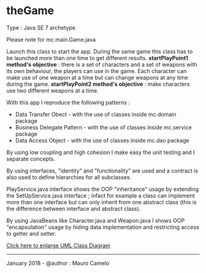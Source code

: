 # theGame

Type : Java SE 7 archetype

Please note for mc.main.Game.java

Launch this class to start the app. During the same game this class has to be launched more than one time to get different results. <b>startPlayPoint1 method's objective</b> : there is a set of characters and a set of weapons with its own behaviour, the players can use in the game. Each character can make use of one weapon at a time but can change weapons at any time during the game. <b>startPlayPoint2 method's objective</b> : make characters use two different weapons at a time.

With this app I reproduce the following patterns :

- Data Transfer Obect - with the use of classes inside mc.domain package
- Business Delegate Pattern - with the use of classes inside mc.service package
- Data Access Object - with the use of classes inside mc.dao package

By using low coupling and high cohesion I make easy the unit testing and I separate concepts.

By using interfaces, "identity" and "functionality" are used and a contract is also used to define hierarchies for all subclasses.

PlayService.java interface shows the OOP "inheritance" usage by extending the SetUpService.java interface ; infact for example a class can implement more than one interface but can only inherit from one abstract class (this is the difference between interface and abstract class).

By using JavaBeans like Character.java and Weapon.java I shows OOP "encapsulation" usage by hiding data implementation and restricting access to getter and setter.

<a href="https://user-images.githubusercontent.com/30404707/35335332-90a45296-0115-11e8-9100-a0647130a149.jpg" target="_blank">Click here to enlarge UML Class Diagram</a>
__________________________________

January 2018 - @author : Mauro Camelo
